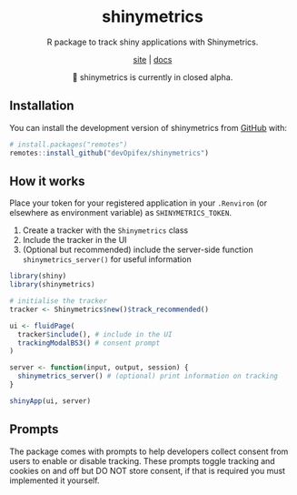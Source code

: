 <div align="center">

<!-- badges: start -->
<!-- badges: end -->

# shinymetrics

R package to track shiny applications with Shinymetrics.

[site](https://shinymetrics.com) | [docs](https.//pkg.shinymetrics.com)

:construction: shinymetrics is currently in closed alpha.

</div>

## Installation

You can install the development version of shinymetrics from [GitHub](https://github.com/) with:

``` r
# install.packages("remotes")
remotes::install_github("devOpifex/shinymetrics")
```

## How it works

Place your token for your registered application in your `.Renviron`
(or elsewhere as environment variable) as `SHINYMETRICS_TOKEN`.

1. Create a tracker with the `Shinymetrics` class
2. Include the tracker in the UI
3. (Optional but recommended) include the server-side function `shinymetrics_server()` for useful information

```r
library(shiny)
library(shinymetrics)

# initialise the tracker
tracker <- Shinymetrics$new()$track_recommended()

ui <- fluidPage(
  tracker$include(), # include in the UI
  trackingModalBS3() # consent prompt
)

server <- function(input, output, session) {
  shinymetrics_server() # (optional) print information on tracking
}

shinyApp(ui, server)
```

## Prompts

The package comes with prompts to help developers collect consent from
users to enable or disable tracking.
These prompts toggle tracking and cookies on and off but DO NOT store consent,
if that is required you must implemented it yourself.


